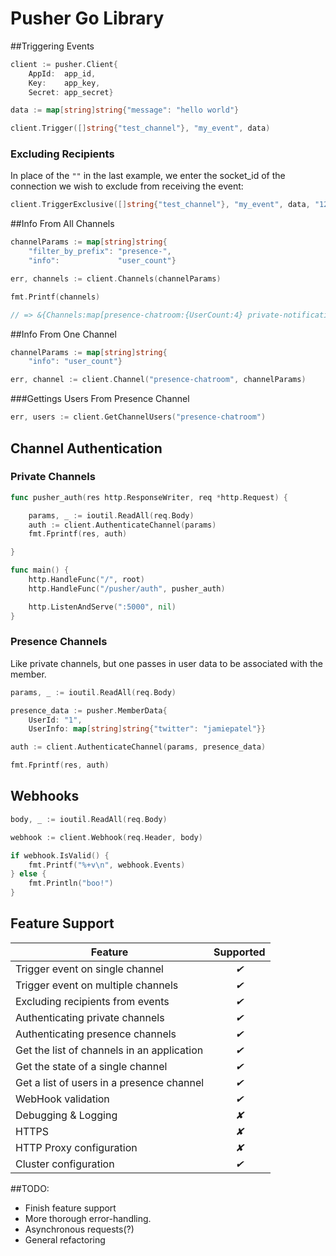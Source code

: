# Pusher Go Library

##Triggering Events

```go
client := pusher.Client{
    AppId:  app_id,
    Key:    app_key,
    Secret: app_secret}

data := map[string]string{"message": "hello world"}

client.Trigger([]string{"test_channel"}, "my_event", data)
```

### Excluding Recipients

In place of the `""` in the last example, we enter the socket_id of the connection we wish to exclude from receiving the event:

```go
client.TriggerExclusive([]string{"test_channel"}, "my_event", data, "1234.5678")
```

##Info From All Channels

```go
channelParams := map[string]string{
    "filter_by_prefix": "presence-",
    "info":             "user_count"}

err, channels := client.Channels(channelParams)

fmt.Printf(channels)

// => &{Channels:map[presence-chatroom:{UserCount:4} private-notifications:{UserCount:31}  ]}
```

##Info From One Channel

```go
channelParams := map[string]string{
    "info": "user_count"}

err, channel := client.Channel("presence-chatroom", channelParams)
```

###Gettings Users From Presence Channel

```go
err, users := client.GetChannelUsers("presence-chatroom")
```

## Channel Authentication

### Private Channels

```go
func pusher_auth(res http.ResponseWriter, req *http.Request) {

    params, _ := ioutil.ReadAll(req.Body)
    auth := client.AuthenticateChannel(params)
    fmt.Fprintf(res, auth)

}

func main() {
    http.HandleFunc("/", root)
    http.HandleFunc("/pusher/auth", pusher_auth)

    http.ListenAndServe(":5000", nil)
}

```
### Presence Channels

Like private channels, but one passes in user data to be associated with the member.

```go
params, _ := ioutil.ReadAll(req.Body)

presence_data := pusher.MemberData{
    UserId: "1", 
    UserInfo: map[string]string{"twitter": "jamiepatel"}}

auth := client.AuthenticateChannel(params, presence_data)

fmt.Fprintf(res, auth)

```

## Webhooks

```go
body, _ := ioutil.ReadAll(req.Body)

webhook := client.Webhook(req.Header, body)

if webhook.IsValid() {
    fmt.Printf("%+v\n", webhook.Events)
} else {
    fmt.Println("boo!")
}
```

## Feature Support

Feature                                    | Supported
-------------------------------------------| :-------:
Trigger event on single channel            | *&#10004;*
Trigger event on multiple channels         | *&#10004;*
Excluding recipients from events           | *&#10004;*
Authenticating private channels            | *&#10004;*
Authenticating presence channels           | *&#10004;*
Get the list of channels in an application | *&#10004;*
Get the state of a single channel          | *&#10004;*
Get a list of users in a presence channel  | *&#10004;*
WebHook validation                         | *&#10004;*
Debugging & Logging                        | *&#10008;*
HTTPS                                      | *&#10008;*
HTTP Proxy configuration                   | *&#10008;*
Cluster configuration                      | *&#10004;*

##TODO:

* Finish feature support
* More thorough error-handling.
* Asynchronous requests(?)
* General refactoring

